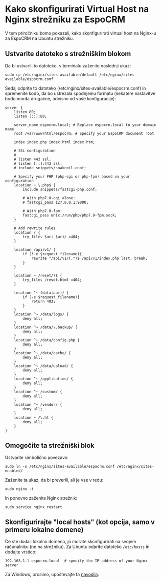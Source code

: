 # Kako skonfigurirati Virtual Host na Nginx strežniku za EspoCRM

V tem priročniku bomo pokazali, kako skonfigurirati virtual host na Nginx-u za EspoCRM na Ubuntu strežniku.

## Ustvarite datoteko s strežniškim blokom

Da bi ustvarili to datoteko, v terminalu zaženite naslednji ukaz:

```
sudo cp /etc/nginx/sites-available/default /etc/nginx/sites-available/espocrm.conf
```

Sedaj odprite to datoteko (/etc/nginx/sites-available/espocrm.conf) in spremenite kodo, da bo ustrezala spodnjemu formatu (nekatere nastavitve bodo morda drugačne, odvisno od vaše konfiguracije):

```
server {
    listen 80;
    listen [::]:80;

    server_name espocrm.local; # Replace espocrm.local to your domain name
    root /var/www/html/espocrm; # Specify your EspoCRM document root

    index index.php index.html index.htm;

    # SSL configuration
    #
    # listen 443 ssl;
    # listen [::]:443 ssl;
    # include snippets/snakeoil.conf;    

    # Specify your PHP (php-cgi or php-fpm) based on your configuration
    location ~ \.php$ {
        include snippets/fastcgi-php.conf;

        # With php7.0-cgi alone:
        # fastcgi_pass 127.0.0.1:9000;

        # With php7.0-fpm:
        fastcgi_pass unix:/run/php/php7.0-fpm.sock;
    }    

    # Add rewrite rules
    location / {
        try_files $uri $uri/ =404;
    }

    location /api/v1/ {
        if (!-e $request_filename){
            rewrite ^/api/v1/(.*)$ /api/v1/index.php last; break;
        }
    }

    location ~ /reset/?$ {
        try_files /reset.html =404;
    }

    location ^~ (data|api)/ {
        if (-e $request_filename){
            return 403;
        }
    }
    location ^~ /data/logs/ {
        deny all;
    }
    location ^~ /data/\.backup/ {
        deny all;
    }
    location ^~ /data/config.php {
        deny all;
    }
    location ^~ /data/cache/ {
        deny all;
    }
    location ^~ /data/upload/ {
        deny all;
    }
    location ^~ /application/ {
        deny all;
    }
    location ^~ /custom/ {
        deny all;
    }
    location ^~ /vendor/ {
        deny all;
    }
    location ~ /\.ht {
        deny all;
    }
}
```

## Omogočite ta strežniški blok

Ustvarite simbolično povezavo:

```
sudo ln -s /etc/nginx/sites-available/espocrm.conf /etc/nginx/sites-enabled/
````

Zaženite ta ukaz, da bi preverili, ali je vse v redu:

```
sudo nginx -t
```

In ponovno zaženite Nginx strežnik:

```
sudo service nginx restart
```

## Skonfigurirajte "local hosts" (kot opcija, samo v primeru lokalne domene)

Če ste dodali lokalno domeno, jo morate skonfigurirati na svojem računalniku (ne na strežniku). Za Ubuntu odprite datoteko `/etc/hosts` in dodajte vrstico:

```
192.168.1.1 espocrm.local  # specify the IP address of your Nginx server
```

Za Windows, prosimo, upoštevajte ta [navodila](http://support.microsoft.com/kb/923947).
